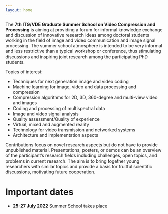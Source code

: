 ```yaml
---
layout: home
---
```


The **7th ITG/VDE Graduate Summer School on Video Compression and Processing** is aiming at providing a forum for informal knowledge exchange and discussion of innovative research ideas among doctoral students working in the field of image and video communication and image signal processing. 
The summer school atmosphere is intended to be very informal and less restrictive than a typical workshop or conference, thus stimulating discussions and inspiring joint research among the participating PhD students. 

Topics of interest:

* Techniques for next generation image and video coding
* Machine learning for image, video and data processing and compression
* Compression algorithms for 2D, 3D, 360-degree and multi-view video and images
* Coding and processing of multispectral data
* Image and video signal analysis
* Quality assessment/Quality of experience
* Virtual, mixed and augmented reality
* Technology for video transmission and networked systems
* Architecture and implementation aspects

Contributions focus on novel research aspects but do not have to provide unpublished material. Presentations, posters, or demos can be an overview of the participant’s research fields including challenges, open topics, and problems in current research. 
The aim is to bring together young researchers with similar topics and provide a basis for fruitful scientific discussions, motivating future cooperation.

# Important dates

* **25-27 July 2022** Summer School takes place
 





 